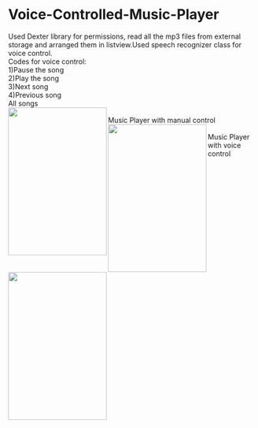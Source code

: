 # Voice-Controlled-Music-Player
Used Dexter library for permissions, read all the mp3 files from external storage and arranged them in listview.Used speech recognizer class for voice control.\
Codes for voice control:\
1)Pause the song\
2)Play the song\
3)Next song\
4)Previous song\
All songs\
<a href="url"><img src="https://user-images.githubusercontent.com/57824845/126469597-cc09ee49-dbf9-4c9a-937e-da5a174e4062.jpeg" align="left" height="300" width="200" ></a>\
Music Player with manual control\
<a href="url"><img src="https://user-images.githubusercontent.com/57824845/126469650-ecccbe40-ecfc-4338-8bd5-8f90e8ca59c5.jpeg" align="left" height="300" width="200" ></a>\
Music Player with voice control\
<a href="url"><img src="https://user-images.githubusercontent.com/57824845/126469697-b1b97025-c7cf-4f23-8c14-df58c45968f4.jpeg" align="left" height="300" width="200" ></a>
